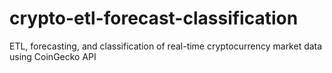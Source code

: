 # crypto-etl-forecast-classification
ETL, forecasting, and classification of real-time cryptocurrency market data using CoinGecko API
